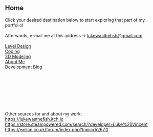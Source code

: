 ## Home
Click your desired destination below to start exploring that part of my portfolio!<br>
<br>
Afterwards, e-mail me at this address -> lukewasthefish@gmail.com<br>
<br>
[Level Design](levelDesign.md)<br>
[Coding](coding.md)<br>
[3D Modeling](3Dmodeling.md)<br>
[About Me](aboutMe.md)<br>
[Development Blog](blog.md)<br>
<br>
<br>
<br>
<br>
<br>
<br>
<br>
<br>
Other sources for and about my work:<br>
https://lukewasthefish.itch.io<br>
https://store.steampowered.com/search/?developer=Luke%20Vincent<br>
https://exilian.co.uk/forum/index.php?topic=5267.0<br>
